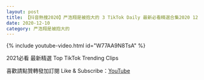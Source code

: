```yaml
---
layout: post
title: 【抖音熱搜2020】严浩翔是被抱大的 3 TikTok Daily 最新必看精選合集2020 12 10
date: 2020-12-10
category: 严浩翔是被抱大的
---
```


{% include youtube-video.html id="W77AA9N8TsA" %}

2021必看 最新精選 Top TikTok Trending Clips

喜歡請點贊轉發加訂閱 Like & Subscribe：[YouTube](https://www.youtube.com/channel/UCAoR7VcanIPd04uEq_GIylA/videos)

